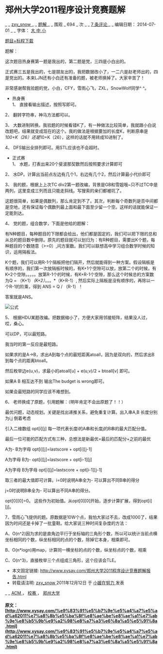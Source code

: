 #  郑州大学2011程序设计竞赛题解 

_ _ [ zxy_snow ](http://www.xysay.com/author/zxy_snow) _ _ [ 题解 ](http://www.xysay.com/category/%e9%a2%98%e8%a7%a3) _ _ 围观 _ 694 _ 次  _ _ [ 7 条评论 ](http://www.xysay.com/%e9%83%91%e5%b7%9e%e5%a4%a7%e5%ad%a62011%e7%a8%8b%e5%ba%8f%e8%ae%be%e8%ae%a1%e7%ab%9e%e8%b5%9b%e9%a2%98%e8%a7%a3%e6%8a%a5%e5%91%8a.html#comments) _ _ 编辑日期：  2014-07-01  _ _ 字体： [ 大 ](javascript:;) [ 中 ](javascript:;) [ 小 ](javascript:;)

[ 题目+标程下载 ](http://ishare.iask.sina.com.cn/f/22057494.html)

题解： 

这次题目热身赛第一题是我出的，第二题是党，三四是小白出的。 

正式赛三五是我出的，七是朋友出的，我把数据改小了，一二六是赵老师出的，四是党出的。本来LJN还有小白还有准备的题，被老师换掉了。大家辛苦了！ 

非常感谢帮我验题的党，小白，CFY，雪雨心飞，ZXL，SnowWolf同学^ ^。 

  * 热身赛   
1、 直接看输出描述，按照写即可。 

2、 翻转字符串，神马方法都可以。 

3、 大数进制转换。我验题的时候看错K了，有一种做法比较简单，我就跟小白说改题吧，结果就变成现在的这个。我的做法是根据要加的长度K，判断原串是*100+K（26）还是*10+K（26），这样的话就不用转成10进制了。 

4、 DFS输出全排列即可。用STL应该也不会超时。 

  * 正式赛   
1、 水题，打表出来20个斐波那契数然后按照要求计算即可 

2、 水DP。计算出当前点左边有几个1，右边有几个2，然后计算最小代价即可 

3、 我的题，根据上上次TC div2第一题改编，背景是GB和雪姐哦~只不过TC中是两列，这里变成三列而且只能走斜线。写搜索的亲们都被坑了。 

这题很简单，如果是偶数列，那么肯定到不了。其次，判断每个奇数列是否中间都是空地，还有保证每个偶数列最上面和最下面至少留一个空。这样的话就能保证一定能到达。 

4、 党的题，组合数学，下面是他给的题解： 

有N种题目，每种题目的下限都会给出，他们都是固定的，我们可以把下限的总和从总的题目数中删除。原先的题目就可以划归为：有R种题目，需要出K个题，每种题目的个数随意（>=0）,问方案数。我们可以联想高中学习组合数学时候的知识，运用隔板法。 

K个题，我们可以用R-1个隔板把他们隔开，然后就能得到一种方案。假设隔板是有顺序的，我们第一次放隔板时候的，有K+1个空隙可以放，放第二个的时候，有K+2个空隙。。。。。放第R-1个的时候，有K+R-1个空隙，那么这个时候总的方案数为Q = （K+1）*（K+2）*。。。*（K+R-1）, 然后实际上隔板是没有顺序的，再除以一个R-1的阶乘，得到 ANS = Q / （R-1）！ 

答案就是ANS。 

![公式](http://farm8.staticflickr.com/7032/6499381365_55a7076516_b.jpg)

5、 根据HDU某题改编。把数据缩小了，方便大家用邻接矩阵，结果没人过，哎，桑心。 

可以DP，可以最短路。 

我当时的第一反应是最短路。 

如果求的是A->B，求出A到每个点的最短距离atoall，因为是双向的，然后求出B到每个点的距离btoall。 

然后枚举边e(u,v)，求最小的atoall[u] + e(u,v)/2 + btoall[v] 即可。 

如果A B 相互达不到 输出The budget is wrong即可。 

如果会最短路的同学应该不难想到。 

6、 老师换成了原题，引用题解：（明年肯定不会出原题了！！） 

最优问题，动态规划。关键是找出递推关系，避免重复计算。出入串A,B 长度分别为i,j 倒着考虑 

引入二维数组 opt[i][j] 每一项代表长度i的A串和长度j的B串的最大匹配分值。 

最后一位可能的匹配方式有三种，总想法是新最优=最后的匹配分+之前的最优 

A为- B为字母 opt[i][j]=lastscore + opt[i][j-1] 

A为字母 B为- opt[i][j]=lastscore + opt[i-1][j] 

A为字母 B为字母 opt[i][j]=lastscore + opt[i-1][j-1] 

取三者的最大值即可计算。i=0时说明A串全为- 可以算出不同B串的得分 

j=0时说明B串全为- 可以算出不同A串的得分。 

opt[0][0]=0。 这些作为初始值。从opt[0][0]开始，逐步计算扩展，得到opt[i][j]。 

7、雪雨心飞提供的题。原数据是10W个点，我怕大家过不去，改成1000了，结果因为时间还是卡掉了一批童鞋。给大家说三种时间复杂度的方法： 

A、O(n^2)因为求的是直角边平行于坐标轴的三角形个数，所以可以统计当前点横坐标相同的个数，纵坐标相同的点的个数，除掉它本身，相乘即可。 

B、O(n*logn)用map，计算同一横坐标的点的个数，纵坐标点的个数，相乘 

C、O(n^3)，直接枚举三个点组成三角形，这个应该会TLE。 

  * 本文固定链接: [ http://www.xysay.com/郑州大学2011程序设计竞赛题解报告.html ](http://www.xysay.com/%e9%83%91%e5%b7%9e%e5%a4%a7%e5%ad%a62011%e7%a8%8b%e5%ba%8f%e8%ae%be%e8%ae%a1%e7%ab%9e%e8%b5%9b%e9%a2%98%e8%a7%a3%e6%8a%a5%e5%91%8a.html)
  * 转载请注明: [ zxy_snow ](http://www.xysay.com/author/zxy_snow) 2011年12月12日  于 [ 小媛在努力 ](http://www.xysay.com/) 发表 

_ _ [ ACM ](http://www.xysay.com/tag/acm) ， [ 校赛 ](http://www.xysay.com/tag/%e6%a0%a1%e8%b5%9b) ， [ 郑州大学 ](http://www.xysay.com/tag/%e9%83%91%e5%b7%9e%e5%a4%a7%e5%ad%a6)

  

#### 原文：[http://www.xysay.com/%e9%83%91%e5%b7%9e%e5%a4%a7%e5%ad%a62011%e7%a8%8b%e5%ba%8f%e8%ae%be%e8%ae%a1%e7%ab%9e%e8%b5%9b%e9%a2%98%e8%a7%a3%e6%8a%a5%e5%91%8a.html](http://www.xysay.com/%e9%83%91%e5%b7%9e%e5%a4%a7%e5%ad%a62011%e7%a8%8b%e5%ba%8f%e8%ae%be%e8%ae%a1%e7%ab%9e%e8%b5%9b%e9%a2%98%e8%a7%a3%e6%8a%a5%e5%91%8a.html)